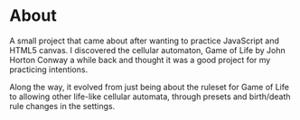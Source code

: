 # About

A small project that came about after wanting to practice JavaScript and HTML5 canvas. I discovered the cellular automaton, Game of Life by John Horton Conway a while back and thought it was a good project for my practicing intentions.

Along the way, it evolved from just being about the ruleset for Game of Life to allowing other life-like cellular automata, through presets and birth/death rule changes in the settings.